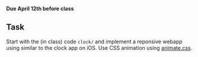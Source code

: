 **Due April 12th before class**

## Task 
Start with the (in class) code ``clock/`` and implement a
reponsive webapp using similar to the clock app on iOS. Use CSS
animation using [animate.css](https://daneden.github.io/animate.css/).


